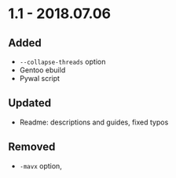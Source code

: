 # 1.1 - 2018.07.06

## Added

* `--collapse-threads` option
* Gentoo ebuild
* Pywal script

## Updated

* Readme: descriptions and guides, fixed typos

## Removed

* `-mavx` option, 
